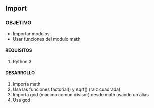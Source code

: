  

## Import

### OBJETIVO 

- Importar modulos
- Usar funciones del modulo math

#### REQUISITOS 

1. Python 3

#### DESARROLLO

1. Importa math
2. Usa las funciones factorial() y sqrt() (raiz cuadrada)
3. Importa gcd (macimo comun divisor) desde math usando un alias
4. Usa gcd

